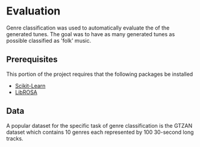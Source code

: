 # Evaluation
Genre classification was used to automatically evaluate the  of the generated tunes. The goal was to have as many generated tunes as possible classified as 'folk' music.

## Prerequisites
This portion of the project requires that the following packages be installed
* [Scikit-Learn](https://scikit-learn.org/stable/install.html)
* [LibROSA](https://librosa.github.io/librosa/)

## Data
A popular dataset for the specific task of genre classification is the GTZAN dataset which contains 10 genres each represented by 100 30-second long tracks.